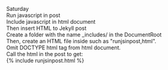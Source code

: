 ---
---
Saturday    
Run javascript in post    
Include javascript in html document  
Then insert HTML to Jekyll post  
Create a folder with the name _includes/ in the DocumentRoot    
Then, create an HTML file inside such as "runjsinpost,html".  
Omit DOCTYPE html tag from html document.    
Call the html in the post to get:  
{% include runjsinpost.html %}  

  